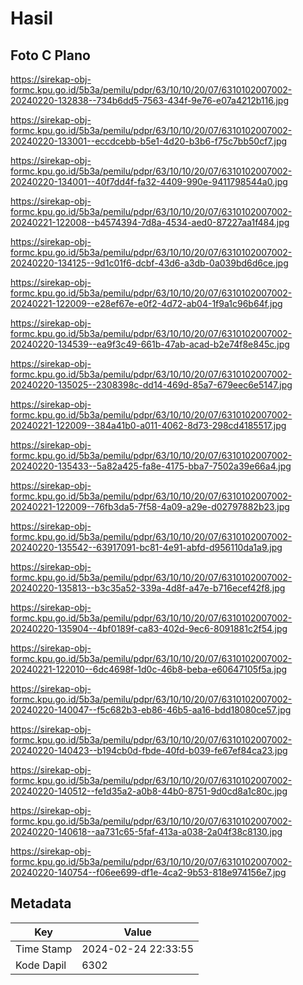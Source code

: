 # Hasil

## Foto C Plano

https://sirekap-obj-formc.kpu.go.id/5b3a/pemilu/pdpr/63/10/10/20/07/6310102007002-20240220-132838--734b6dd5-7563-434f-9e76-e07a4212b116.jpg

https://sirekap-obj-formc.kpu.go.id/5b3a/pemilu/pdpr/63/10/10/20/07/6310102007002-20240220-133001--eccdcebb-b5e1-4d20-b3b6-f75c7bb50cf7.jpg

https://sirekap-obj-formc.kpu.go.id/5b3a/pemilu/pdpr/63/10/10/20/07/6310102007002-20240220-134001--40f7dd4f-fa32-4409-990e-9411798544a0.jpg

https://sirekap-obj-formc.kpu.go.id/5b3a/pemilu/pdpr/63/10/10/20/07/6310102007002-20240221-122008--b4574394-7d8a-4534-aed0-87227aa1f484.jpg

https://sirekap-obj-formc.kpu.go.id/5b3a/pemilu/pdpr/63/10/10/20/07/6310102007002-20240220-134125--9d1c01f6-dcbf-43d6-a3db-0a039bd6d6ce.jpg

https://sirekap-obj-formc.kpu.go.id/5b3a/pemilu/pdpr/63/10/10/20/07/6310102007002-20240221-122009--e28ef67e-e0f2-4d72-ab04-1f9a1c96b64f.jpg

https://sirekap-obj-formc.kpu.go.id/5b3a/pemilu/pdpr/63/10/10/20/07/6310102007002-20240220-134539--ea9f3c49-661b-47ab-acad-b2e74f8e845c.jpg

https://sirekap-obj-formc.kpu.go.id/5b3a/pemilu/pdpr/63/10/10/20/07/6310102007002-20240220-135025--2308398c-dd14-469d-85a7-679eec6e5147.jpg

https://sirekap-obj-formc.kpu.go.id/5b3a/pemilu/pdpr/63/10/10/20/07/6310102007002-20240221-122009--384a41b0-a011-4062-8d73-298cd4185517.jpg

https://sirekap-obj-formc.kpu.go.id/5b3a/pemilu/pdpr/63/10/10/20/07/6310102007002-20240220-135433--5a82a425-fa8e-4175-bba7-7502a39e66a4.jpg

https://sirekap-obj-formc.kpu.go.id/5b3a/pemilu/pdpr/63/10/10/20/07/6310102007002-20240221-122009--76fb3da5-7f58-4a09-a29e-d02797882b23.jpg

https://sirekap-obj-formc.kpu.go.id/5b3a/pemilu/pdpr/63/10/10/20/07/6310102007002-20240220-135542--63917091-bc81-4e91-abfd-d956110da1a9.jpg

https://sirekap-obj-formc.kpu.go.id/5b3a/pemilu/pdpr/63/10/10/20/07/6310102007002-20240220-135813--b3c35a52-339a-4d8f-a47e-b716ecef42f8.jpg

https://sirekap-obj-formc.kpu.go.id/5b3a/pemilu/pdpr/63/10/10/20/07/6310102007002-20240220-135904--4bf0189f-ca83-402d-9ec6-8091881c2f54.jpg

https://sirekap-obj-formc.kpu.go.id/5b3a/pemilu/pdpr/63/10/10/20/07/6310102007002-20240221-122010--6dc4698f-1d0c-46b8-beba-e60647105f5a.jpg

https://sirekap-obj-formc.kpu.go.id/5b3a/pemilu/pdpr/63/10/10/20/07/6310102007002-20240220-140047--f5c682b3-eb86-46b5-aa16-bdd18080ce57.jpg

https://sirekap-obj-formc.kpu.go.id/5b3a/pemilu/pdpr/63/10/10/20/07/6310102007002-20240220-140423--b194cb0d-fbde-40fd-b039-fe67ef84ca23.jpg

https://sirekap-obj-formc.kpu.go.id/5b3a/pemilu/pdpr/63/10/10/20/07/6310102007002-20240220-140512--fe1d35a2-a0b8-44b0-8751-9d0cd8a1c80c.jpg

https://sirekap-obj-formc.kpu.go.id/5b3a/pemilu/pdpr/63/10/10/20/07/6310102007002-20240220-140618--aa731c65-5faf-413a-a038-2a04f38c8130.jpg

https://sirekap-obj-formc.kpu.go.id/5b3a/pemilu/pdpr/63/10/10/20/07/6310102007002-20240220-140754--f06ee699-df1e-4ca2-9b53-818e974156e7.jpg


## Metadata

| Key        | Value               |
| ---------- | ------------------- |
| Time Stamp | 2024-02-24 22:33:55 |
| Kode Dapil | 6302                |



